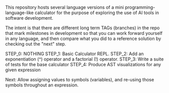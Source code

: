 This repository hosts several language versions of a mini programming-language-like calculator
for the purpose of exploring the use of AI tools in software development.

The intent is that there are different long term TAGs (branches) in the repo
that mark milestones in development so that you can work forward yourself in any language, and
then compare what you did to a reference solution by checking out the "next" step.

STEP_0: NOTHING
STEP_1: Basic Calculator REPL.
STEP_2: Add an exponentiation (^) operator and a factorial (!) operator.
STEP_3: Write a suite of tests for the base calculator
STEP_4: Produce AST visualizations for any given expression

Next: Allow assigning values to symbols (variables), 
  and re-using those symbols throughout an expression.